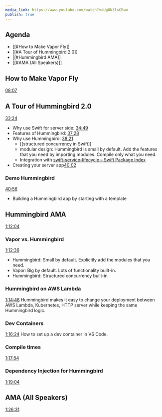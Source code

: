 ```yaml
---
media_link: https://www.youtube.com/watch?v=UgON3lsCRwo
publish: true
---
```

## Agenda
- [[#How to Make Vapor Fly]]
- [[#A Tour of Hummingbird 2.0]]
- [[#Hummingbird AMA]] 
- [[#AMA (All Speakers)]] 

## How to Make Vapor Fly
[08:07](https://www.youtube.com/watch?t=487&v=UgON3lsCRwo)


## A Tour of Hummingbird 2.0
[33:24](https://www.youtube.com/watch?t=2004&v=UgON3lsCRwo)
- Why use Swift for server side: [34:49](https://www.youtube.com/watch?t=2089&v=UgON3lsCRwo)
- Features of Hummingbird: [37:28](https://www.youtube.com/watch?t=2248&v=UgON3lsCRwo)
- Why use Hummingbird: [38:21](https://www.youtube.com/watch?t=2301&v=UgON3lsCRwo)
	- [[structured concurrency in Swift]]
	- modular design: Hummingbird is small by default. Add the features that you need by importing modules. Compile only what you need. 
	- Integration with [swift-service-lifecycle – Swift Package Index](https://swiftpackageindex.com/swift-server/swift-service-lifecycle) 
- Creating your server app[40:02](https://www.youtube.com/watch?t=2402&v=UgON3lsCRwo)

### Demo Hummingbird
[40:56](https://www.youtube.com/watch?t=2456&v=UgON3lsCRwo)
- Building a Hummingbird app by starting with a template

## Hummingbird AMA 
[1:12:04](https://www.youtube.com/watch?t=4324&v=UgON3lsCRwo)
### Vapor vs. Hummingbird
[1:12:36](https://www.youtube.com/watch?t=4356&v=UgON3lsCRwo)
- Hummingbird: Small by default. Explicitly add the modules that you need. 
- Vapor: Big by default. Lots of functionality built-in. 
- Hummingbird: Structured concurrency built-in

### Hummingbird on AWS Lambda
[1:14:48](https://www.youtube.com/watch?t=4488&v=UgON3lsCRwo)
Hummingbird makes it easy to change your deployment between AWS Lambda, Kubernetes, HTTP server while keeping the same Hummingbird logic. 

### Dev Containers
[1:16:24](https://www.youtube.com/watch?t=4584&v=UgON3lsCRwo)
How to set up a dev container in VS Code. 

### Compile times
[1:17:54](https://www.youtube.com/watch?t=4674&v=UgON3lsCRwo)

### Dependency Injection for Hummingbird
[1:19:04](https://www.youtube.com/watch?t=4744&v=UgON3lsCRwo)



## AMA (All Speakers)
[1:26:31](https://www.youtube.com/watch?t=5191&v=UgON3lsCRwo)




